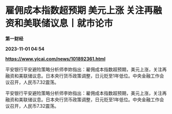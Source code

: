 # 雇佣成本指数超预期 美元上涨 关注再融资和美联储议息丨就市论市
**第一财经**

**2023-11-01 04:54**

**https://www.yicai.com/news/101892361.html**

平安银行平安避险策略分析师李妳指出：雇佣成本指数超预期，美元上涨，关注再融资和美联储议息。日本央行货币政策调整，日元贬至1年低位。中央金融工作会议召开，人民币7.32震荡。

平安银行平安避险策略分析师李妳指出：雇佣成本指数超预期，美元上涨，关注再融资和美联储议息。日本央行货币政策调整，日元贬至1年低位。中央金融工作会议召开，人民币7.32震荡。